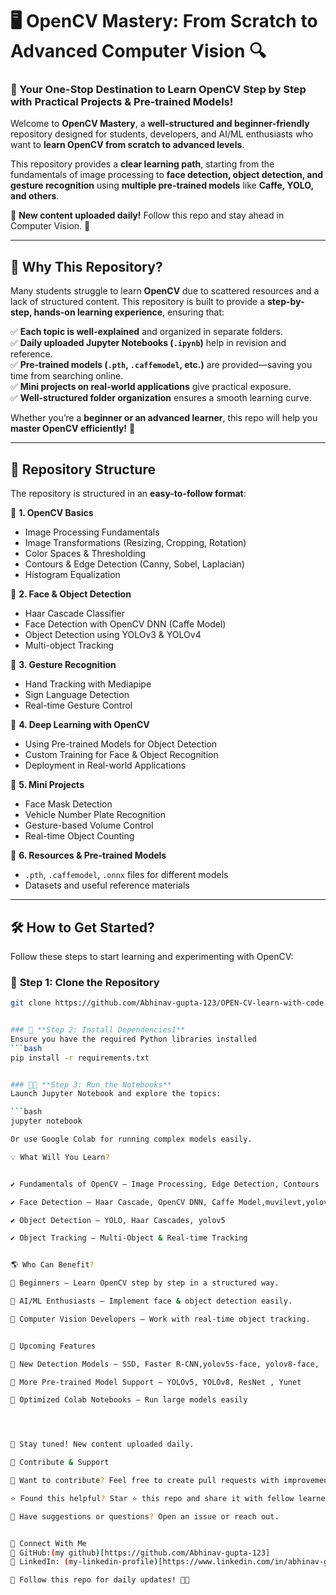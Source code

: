 # 🖥️ OpenCV Mastery: From Scratch to Advanced Computer Vision 🔍  

### 🌟 Your One-Stop Destination to Learn OpenCV **Step by Step** with Practical Projects & Pre-trained Models!  

Welcome to **OpenCV Mastery**, a **well-structured and beginner-friendly** repository designed for students, developers, and AI/ML enthusiasts who want to **learn OpenCV from scratch to advanced levels**.  

This repository provides a **clear learning path**, starting from the fundamentals of image processing to **face detection, object detection, and gesture recognition** using **multiple pre-trained models** like **Caffe, YOLO, and others**.  

📢 **New content uploaded daily!** Follow this repo and stay ahead in Computer Vision. 🚀  

---

## 🎯 Why This Repository?  

Many students struggle to learn **OpenCV** due to scattered resources and a lack of structured content. This repository is built to provide a **step-by-step, hands-on learning experience**, ensuring that:  

✅ **Each topic is well-explained** and organized in separate folders.  
✅ **Daily uploaded Jupyter Notebooks (`.ipynb`)** help in revision and reference.  
✅ **Pre-trained models (`.pth`, `.caffemodel`, etc.)** are provided—saving you time from searching online.  
✅ **Mini projects on real-world applications** give practical exposure.  
✅ **Well-structured folder organization** ensures a smooth learning curve.  

Whether you’re a **beginner or an advanced learner**, this repo will help you **master OpenCV efficiently!** 🚀  

---

## 📂 Repository Structure  

The repository is structured in an **easy-to-follow format**:  

📁 **1. OpenCV Basics**  
   - Image Processing Fundamentals  
   - Image Transformations (Resizing, Cropping, Rotation)  
   - Color Spaces & Thresholding  
   - Contours & Edge Detection (Canny, Sobel, Laplacian)  
   - Histogram Equalization  

📁 **2. Face & Object Detection**  
   - Haar Cascade Classifier  
   - Face Detection with OpenCV DNN (Caffe Model)  
   - Object Detection using YOLOv3 & YOLOv4  
   - Multi-object Tracking  

📁 **3. Gesture Recognition**  
   - Hand Tracking with Mediapipe  
   - Sign Language Detection  
   - Real-time Gesture Control  

📁 **4. Deep Learning with OpenCV**  
   - Using Pre-trained Models for Object Detection  
   - Custom Training for Face & Object Recognition  
   - Deployment in Real-world Applications  

📁 **5. Mini Projects**  
   - Face Mask Detection  
   - Vehicle Number Plate Recognition  
   - Gesture-based Volume Control  
   - Real-time Object Counting  

📁 **6. Resources & Pre-trained Models**  
   - `.pth`, `.caffemodel`, `.onnx` files for different models  
   - Datasets and useful reference materials  

---

## 🛠️ How to Get Started?  

Follow these steps to start learning and experimenting with OpenCV:  

### 📌 **Step 1: Clone the Repository**  
```bash
git clone https://github.com/Abhinav-gupta-123/OPEN-CV-learn-with-code.git


### 📌 **Step 2: Install Dependencies1**
Ensure you have the required Python libraries installed
```bash
pip install -r requirements.txt


### 📌📌 **Step 3: Run the Notebooks**
Launch Jupyter Notebook and explore the topics:

```bash
jupyter notebook

Or use Google Colab for running complex models easily.

💡 What Will You Learn?


✔️ Fundamentals of OpenCV – Image Processing, Edge Detection, Contours

✔️ Face Detection – Haar Cascade, OpenCV DNN, Caffe Model,muvilevt,yolov5s-face

✔️ Object Detection – YOLO, Haar Cascades, yolov5 

✔️ Object Tracking – Multi-Object & Real-time Tracking


🌎 Who Can Benefit?

📌 Beginners – Learn OpenCV step by step in a structured way.

📌 AI/ML Enthusiasts – Implement face & object detection easily.

📌 Computer Vision Developers – Work with real-time object tracking.


🎯 Upcoming Features

🚀 New Detection Models – SSD, Faster R-CNN,yolov5s-face, yolov8-face, 

🚀 More Pre-trained Model Support – YOLOv5, YOLOv8, ResNet , Yunet

🚀 Optimized Colab Notebooks – Run large models easily




🔔 Stay tuned! New content uploaded daily.

🤝 Contribute & Support

🚀 Want to contribute? Feel free to create pull requests with improvements or new OpenCV implementations.

⭐ Found this helpful? Star ⭐ this repo and share it with fellow learners!

📩 Have suggestions or questions? Open an issue or reach out.


🔗 Connect With Me
📌 GitHub:(my github)[https://github.com/Abhinav-gupta-123]
📌 LinkedIn: (my-linkedin-profile)[https://www.linkedin.com/in/abhinav-gupta-34a1b2349]

📢 Follow this repo for daily updates! 🚀🔥


